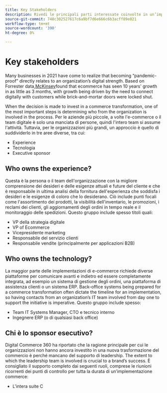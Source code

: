 ```yaml
---
title: Key Stakeholders
description: Rivedi le principali parti interessate coinvolte in un’implementazione di Adobe Commerce e a chi appartengono diversi aspetti del progetto.
source-git-commit: 748c302527617c6a9bf7d6e666c6b3acff89e021
workflow-type: tm+mt
source-wordcount: '390'
ht-degree: 0%

---
```



# Key stakeholders

Many businesses in 2021 have come to realize that becoming “pandemic-proof” directly relates to an organization’s digital strength. Based on Forrester data,[McKinsey](https://www.mckinsey.com/business-functions/strategy-and-corporate-finance/our-insights/five-fifty-the-quickening)found that ecommerce has seen 10 years&#39; growth in as little as 3 months, with growth being driven by the need to connect digitally with customers while brick-and-mortar doors were locked shut.

When the decision is made to invest in a commerce transformation, one of the most important steps is determining who from the organization is involved in the process. Per le aziende più piccole, a volte l&#39;e-commerce o il team digitale è solo una manciata di persone, quindi l&#39;intero team si assume l&#39;attività. Tuttavia, per le organizzazioni più grandi, un approccio è quello di suddividerlo in tre aree diverse, tra cui:

- Experience
- Tecnologia
- Executive sponsor

## Who owns the experience?

Questa è la persona o il team dell&#39;organizzazione con la migliore comprensione dei desideri e delle esigenze attuali e future del cliente e che è responsabile in ultima analisi della fornitura dell&#39;esperienza che soddisfa i desideri e le esigenze di coloro che lo desiderano. Ciò include punti focali come l&#39;assortimento dei prodotti, la visibilità dell&#39;inventario, le promozioni, i reclami dei clienti, gli aggiornamenti degli ordini in tempo reale e il monitoraggio delle spedizioni. Questo gruppo include spesso titoli quali:

- VP della strategia digitale
- VP of Ecommerce
- Vicepresidente marketing
- Responsabile del servizio clienti
- Responsabile vendite (principalmente per applicazioni B2B)

## Who owns the technology?

La maggior parte delle implementazioni di e-commerce richiede diverse piattaforme per comunicare avanti e indietro ed essere completamente integrata, ad esempio un sistema di gestione degli ordini, una piattaforma di assistenza clienti o un sistema ERP. Back-office systems being prepared for a commerce transformation often dictate the timeline for an implementation, so having contacts from an organization’s IT team involved from day one to support the initiative is imperative. Questo gruppo include spesso:

- Team IT Systems Manager, CTO e tecnico interno
- Ingegnere ERP (o di qualsiasi back office)

## Chi è lo sponsor esecutivo?

Digital Commerce 360 ha riportato che la ragione principale per cui le organizzazioni non hanno ancora investito in una nuova trasformazione del commercio è perché mancano del supporto di leadership. The extent to which the leadership team is involved is crucial to a brand’s success. È consigliato il supporto completo dai seguenti ruoli, comprese le riunioni ricorrenti dei punti di controllo per tutta la durata di un’implementazione commerce:

- L&#39;intera suite C
